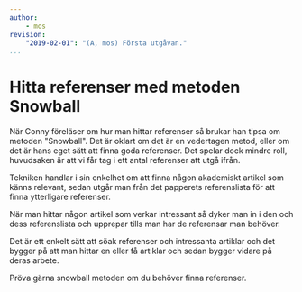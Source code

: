 ```yaml
---
author:
    - mos
revision:
    "2019-02-01": "(A, mos) Första utgåvan."
...
```

Hitta referenser med metoden Snowball
==================================

När Conny föreläser om hur man hittar referenser så brukar han tipsa om metoden "Snowball". Det är oklart om det är en vedertagen metod, eller om det är hans eget sätt att finna goda referenser. Det spelar dock mindre roll, huvudsaken är att vi får tag i ett antal referenser att utgå ifrån.

Tekniken handlar i sin enkelhet om att finna någon akademiskt artikel som känns relevant, sedan utgår man från det papperets referenslista för att finna ytterligare referenser.

När man hittar någon artikel som verkar intressant så dyker man in i den och dess referenslista och upprepar tills man har de referensar man behöver.

Det är ett enkelt sätt att söak referenser och intressanta artiklar och det bygger på att man hittar en eller få artiklar och sedan bygger vidare på deras arbete.

Pröva gärna snowball metoden om du behöver finna referenser.
